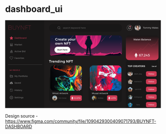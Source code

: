 # dashboard_ui

<img src="screens/1.png" > 


Design source - https://www.figma.com/community/file/1090429300409071793/BUYNFT-DASHBOARD
